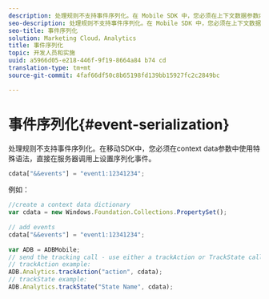 ```yaml
---
description: 处理规则不支持事件序列化。在 Mobile SDK 中，您必须在上下文数据参数内使用专门的语法，直接在服务器调用中设置序列化事件。
seo-description: 处理规则不支持事件序列化。在 Mobile SDK 中，您必须在上下文数据参数内使用专门的语法，直接在服务器调用中设置序列化事件。
seo-title: 事件序列化
solution: Marketing Cloud，Analytics
title: 事件序列化
topic: 开发人员和实施
uuid: a5966d05-e218-446f-9f19-8664a84 b74 cd
translation-type: tm+mt
source-git-commit: 4faf66df50c8b65198fd139bb15927fc2c2849bc

---
```



# 事件序列化{#event-serialization}

处理规则不支持事件序列化。在移动SDK中，您必须在context data参数中使用特殊语法，直接在服务器调用上设置序列化事件。

```js
cdata["&&events"] = "event1:12341234";
```

例如：

```js
//create a context data dictionary 
var cdata = new Windows.Foundation.Collections.PropertySet(); 
 
// add events 
cdata["&&events"] = "event1:12341234"; 
 
var ADB = ADBMobile; 
// send the tracking call - use either a trackAction or TrackState call. 
// trackAction example: 
ADB.Analytics.trackAction("action", cdata); 
// trackState example: 
ADB.Analytics.trackState("State Name", cdata);
```

